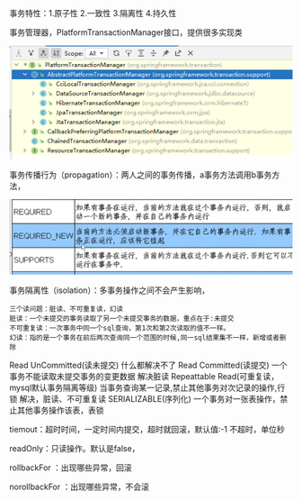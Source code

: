 事务特性：1.原子性 2.一致性 3.隔离性 4.持久性

事务管理器，PlatformTransactionManager接口，提供很多实现类

![img.png](img.png)

事务传播行为（propagation）：两人之间的事务传播，a事务方法调用b事务方法，

![img_1.png](img_1.png)

事务隔离性（isolation）：多事务操作之间不会产生影响，

    三个读问题：脏读、不可重复读，幻读
    脏读：一个未提交的事务读取了另一个未提交事务的数据，重点在于:未提交
    不可重复读：一次事务中同一个sql查询，第1次和第2次读取的值不一样。
    幻读：指的是一个事务在前后两次查询同一个范围的时候,同一sql结果集不一样，新增或者删除

Read UnCommitted(读未提交)     什么都解决不了
Read Committed(读提交)  一个事务不能读取未提交事务的变更数据         解决脏读
Repeattable Read(可重复读，mysql默认事务隔离等级)  当事务查询某一记录,禁止其他事务对次记录的操作,行锁    解决，脏读、不可重复读
SERIALIZABLE(序列化) 一个事务对一张表操作，禁止其他事务操作该表，表锁


tiemout：超时时间，一定时间内提交，超时就回滚，默认值:-1 不超时，单位秒

readOnly：只读操作。默认是false，

rollbackFor ：出现哪些异常，回滚

norollbackFor ：出现哪些异常，不会滚








